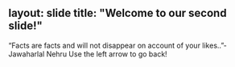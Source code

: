 layout: slide
title: "Welcome to our second slide!"
---
“Facts are facts and will not disappear on account of your likes..”-Jawaharlal Nehru
Use the left arrow to go back!
